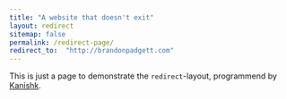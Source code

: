 ```yaml
---
title: "A website that doesn't exit"
layout: redirect
sitemap: false
permalink: /redirect-page/
redirect_to:  "http://brandonpadgett.com"
---
```

This is just a page to demonstrate the `redirect`-layout, programmend by [Kanishk](http://codingtips.kanishkkunal.in/about/).
